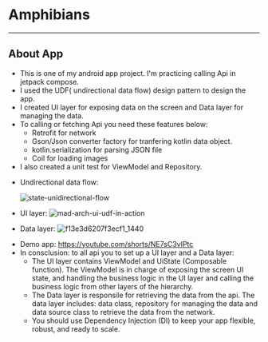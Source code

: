 # Amphibians
****
## About App
- This is one of my android app project. I'm practicing calling Api in jetpack compose.
- I used the UDF( undirectional data flow) design pattern to design the app.
- I created UI layer for exposing  data on the screen and Data layer for managing the data.
- To calling or fetching Api you need these features below:
  + Retrofit for network
  + Gson/Json converter factory for tranfering kotlin data object.
  + kotlin.serialization for parsing JSON file
  + Coil for loading images
- I also created a unit test for ViewModel and Repository.
  
* Undirectional data flow:
  
   ![state-unidirectional-flow](https://github.com/Gianguyen1234/CallingApi/assets/112406680/be41e919-6011-4360-b59c-5420d2cf9c84)
* UI layer:
   ![mad-arch-ui-udf-in-action](https://github.com/Gianguyen1234/CallingApi/assets/112406680/ea6d7f1c-6593-4a48-be36-538bbdc333af)
* Data layer:
   ![f13e3d6207f3ecf1_1440](https://github.com/Gianguyen1234/CallingApi/assets/112406680/4cfe3028-3e5c-4a22-8d9c-98969e4295b6)

- Demo app: https://youtube.com/shorts/NE7sC3vIPtc
- In consclusion: to all api you to set up a UI layer and a Data layer:
  +  The UI layer contains ViewModel and UiState (Composable function). The ViewModel is in charge of exposing the screen UI state, and handling the business logic in the UI layer and calling the business logic from other layers of the hierarchy.
  +  The Data layer is responsile for retrieving the data from the api. The data layer includes: data class, repository for managing the data and data source class to retrieve the data from the network.
  +  You should use Dependency Injection (DI) to keep your app flexible, robust, and ready to scale.
